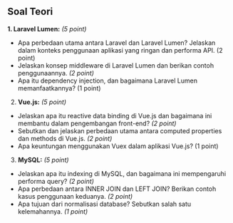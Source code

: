 ## Soal Teori

**1. Laravel Lumen:** *(5 point)*
- Apa perbedaan utama antara Laravel dan Laravel Lumen? Jelaskan dalam konteks
penggunaan aplikasi yang ringan dan performa API. (2 point)
- Jelaskan konsep middleware di Laravel Lumen dan berikan contoh
penggunaannya. *(2 point)*
- Apa itu dependency injection, dan bagaimana Laravel Lumen memanfaatkannya?
(1 point)
2. **Vue.js:** *(5 point)*
- Jelaskan apa itu reactive data binding di Vue.js dan bagaimana ini membantu
dalam pengembangan front-end? *(2 point)*
- Sebutkan dan jelaskan perbedaan utama antara computed properties dan
methods di Vue.js. *(2 point)*
- Apa keuntungan menggunakan Vuex dalam aplikasi Vue.js? (1 point)
3. **MySQL:** *(5 point)*
- Jelaskan apa itu indexing di MySQL, dan bagaimana ini mempengaruhi performa
query? *(2 point)*
- Apa perbedaan antara INNER JOIN dan LEFT JOIN? Berikan contoh kasus
penggunaan keduanya. *(2 point)*
- Apa tujuan dari normalisasi database? Sebutkan salah satu kelemahannya. *(1
point)*
